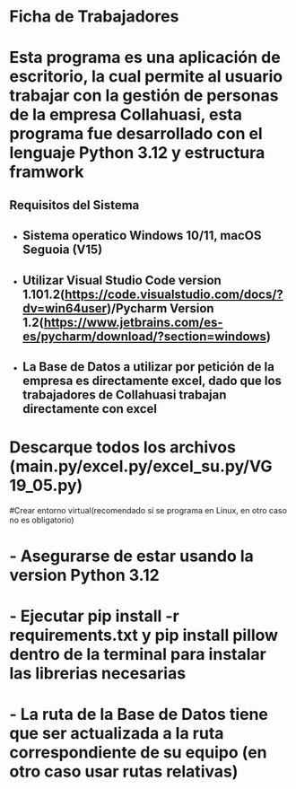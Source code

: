 # Ficha de Trabajadores
# Esta programa es una aplicación de escritorio, la cual permite al usuario trabajar con la gestión de personas de la empresa Collahuasi, esta programa fue desarrollado con el lenguaje Python 3.12 y estructura framwork
## Requisitos del Sistema
* ## Sistema operatico Windows 10/11, macOS Seguoia (V15)
* ## Utilizar Visual Studio Code version 1.101.2(https://code.visualstudio.com/docs/?dv=win64user)/Pycharm Version 1.2(https://www.jetbrains.com/es-es/pycharm/download/?section=windows)
* ## La Base de Datos a utilizar por petición de la empresa es directamente excel, dado que los trabajadores de Collahuasi trabajan directamente con excel

# Descarque todos los archivos (main.py/excel.py/excel_su.py/VG 19_05.py)
#Crear entorno virtual(recomendado si se programa en Linux, en otro caso no es obligatorio)
# - Asegurarse de estar usando la version Python 3.12

# - Ejecutar pip install -r requirements.txt y pip install pillow dentro de la terminal para instalar las librerias necesarias
# - La ruta de la Base de Datos tiene que ser actualizada a la ruta correspondiente de su equipo (en otro caso usar rutas relativas)
